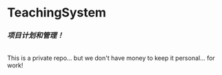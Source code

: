 # TeachingSystem

### *项目计划和管理！*
<br/>
This is a private repo... but we don't have money to keep it personal... for work!
